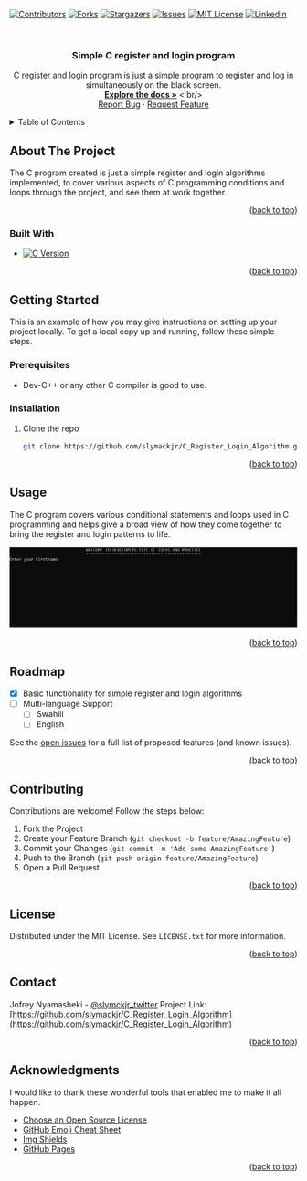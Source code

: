<!-- Improved compatibility of back-to-top link: See: https://github.com/othneildrew/Best-README-Template/pull/73 -->
<a name="readme-top"></a>



<!-- PROJECT SHIELDS -->

[![Contributors][contributors-shield]][contributors-url]
[![Forks][forks-shield]][forks-url]
[![Stargazers][stars-shield]][stars-url]
[![Issues][issues-shield]][issues-url]
[![MIT License][license-shield]][license-url]
[![LinkedIn][linkedin-shield]][linkedin-url]



<!-- PROJECT LOGO -->
<br />
<div align="center">
  <a href="https://https://github.com/slymackjr/C_Register_Login_Algorithm">
  </a>

  <h3 align="center">Simple C register and login program</h3>

  <p align="center">
    C register and login program is just a simple program to register and log in simultaneously on the black screen.
    <br />
    <a href="https://github.com/slymackjr/E-commerce-Home-Page-Project-Test-1"><strong>Explore the docs »</strong></a>
    < br/>
    <br />
    <a href="https://github.com/slymackjr/E-commerce-Home-Page-Project-Test-1/issues">Report Bug</a>
    ·
    <a href="https://github.com/slymackjr/E-commerce-Home-Page-Project-Test-1/issues">Request Feature</a>
  </p>
</div>



<!-- TABLE OF CONTENTS -->
<details>
  <summary>Table of Contents</summary>
  <ol>
    <li>
      <a href="#about-the-project">About The Project</a>
      <ul>
        <li><a href="#built-with">Built With</a></li>
      </ul>
    </li>
    <li>
      <a href="#getting-started">Getting Started</a>
      <ul>
        <li><a href="#prerequisites">Prerequisites</a></li>
        <li><a href="#installation">Installation</a></li>
      </ul>
    </li>
    <li><a href="#usage">Usage</a></li>
    <li><a href="#roadmap">Roadmap</a></li>
    <li><a href="#contributing">Contributing</a></li>
    <li><a href="#license">License</a></li>
    <li><a href="#contact">Contact</a></li>
    <li><a href="#acknowledgments">Acknowledgments</a></li>
  </ol>
</details>



<!-- ABOUT THE PROJECT -->
## About The Project

The C program created is just a simple register and login algorithms implemented, to cover various aspects of C programming conditions and loops through the project, and see them at work together.

<p align="right">(<a href="#readme-top">back to top</a>)</p>



### Built With

* [![C Version][C-shield]][C-url]


<p align="right">(<a href="#readme-top">back to top</a>)</p>



<!-- GETTING STARTED -->
## Getting Started

This is an example of how you may give instructions on setting up your project locally. To get a local copy up and running, follow these simple steps.
### Prerequisites

* Dev-C++ or any other C compiler is good to use.

### Installation

1. Clone the repo
   ```sh
   git clone https://github.com/slymackjr/C_Register_Login_Algorithm.git
   ```

<p align="right">(<a href="#readme-top">back to top</a>)</p>
<!-- USAGE -->   

## Usage

The C program covers various conditional statements and loops used in C programming and helps give a broad view of how they come together to bring the register and login patterns to life.

<div style="overflow-x: auto; white-space: nowrap;">
  <img src="screenshots/c1.PNG" alt="Image 1" style="display: inline-block; max-width: 100%;">
</div>

<p align="right">(<a href="#readme-top">back to top</a>)</p>



<!-- ROADMAP -->
## Roadmap

- [x] Basic functionality for simple register and login algorithms
- [ ] Multi-language Support
    - [ ] Swahili
    - [ ] English

See the [open issues](https://github.com/slymackjr/C_Register_Login_Algorithm/issues) for a full list of proposed features (and known issues).

<p align="right">(<a href="#readme-top">back to top</a>)</p>



<!-- CONTRIBUTING -->
## Contributing

Contributions are welcome! Follow the steps below:

1. Fork the Project
2. Create your Feature Branch (`git checkout -b feature/AmazingFeature`)
3. Commit your Changes (`git commit -m 'Add some AmazingFeature'`)
4. Push to the Branch (`git push origin feature/AmazingFeature`)
5. Open a Pull Request

<p align="right">(<a href="#readme-top">back to top</a>)</p>



<!-- LICENSE -->
## License

Distributed under the MIT License. See `LICENSE.txt` for more information.

<p align="right">(<a href="#readme-top">back to top</a>)</p>



<!-- CONTACT -->
## Contact

Jofrey Nyamasheki - [@slymckjr_twitter](https://twitter.com/slymackjr) 
Project Link: [https://github.com/slymackjr/C_Register_Login_Algorithm](https://github.com/slymackjr/C_Register_Login_Algorithm)

<p align="right">(<a href="#readme-top">back to top</a>)</p>



<!-- ACKNOWLEDGMENTS -->
## Acknowledgments

I would like to thank these wonderful tools that enabled me to make it all happen.

* [Choose an Open Source License](https://choosealicense.com)
* [GitHub Emoji Cheat Sheet](https://www.webpagefx.com/tools/emoji-cheat-sheet)
* [Img Shields](https://shields.io)
* [GitHub Pages](https://pages.github.com)

<p align="right">(<a href="#readme-top">back to top</a>)</p>



<!-- MARKDOWN LINKS & IMAGES -->
<!-- https://www.markdownguide.org/basic-syntax/#reference-style-links -->
[contributors-shield]: https://img.shields.io/github/contributors/slymackjr/C_Register_Login_Algorithm.svg?style=for-the-badge&color=4EA94B
[contributors-url]: https://github.com/slymackjr/C_Register_Login_Algorithm/graphs/contributors
[forks-shield]: https://img.shields.io/github/forks/slymackjr/C_Register_Login_Algorithm.svg?style=for-the-badge
[forks-url]: https://github.com/slymackjr/C_Register_Login_Algorithm/network/members
[stars-shield]: https://img.shields.io/github/stars/slymackjr/C_Register_Login_Algorithm.svg?style=for-the-badge
[stars-url]: https://github.com/slymackjr/C_Register_Login_Algorithm/stargazers
[issues-shield]: https://img.shields.io/github/issues/slymackjr/C_Register_Login_Algorithm.svg?style=for-the-badge
[issues-url]: https://github.com/slymackjr/C_Register_Login_Algorithm/issues
[license-shield]: https://img.shields.io/github/license/slymackjr/C_Register_Login_Algorithm.svg?style=for-the-badge
[license-url]: https://github.com/slymackjr/C_Register_Login_Algorithm/blob/cfile/LICENSE.txt
[linkedin-shield]: https://img.shields.io/badge/-LinkedIn-black.svg?style=for-the-badge&logo=linkedin&colorB=555
[linkedin-url]: https://linkedin.com/in/jofrey-nyamasheki
[product-screenshot]: screenshots/image1.png
[Laravel.com]: https://img.shields.io/badge/Laravel-FF2D20?style=for-the-badge&logo=laravel&logoColor=white
[Laravel-url]: https://laravel.com
[Bootstrap.com]: https://img.shields.io/badge/Bootstrap-563D7C?style=for-the-badge&logo=bootstrap&logoColor=white
[Bootstrap-url]: https://getbootstrap.com
[Sass-shield]: https://img.shields.io/badge/Sass-v1.47.0-CC6699?style=for-the-badge&logo=sass&logoColor=white
[Sass-url]: https://sass-lang.com/
[HTML-shield]: https://img.shields.io/badge/HTML-v5-4EA94B?style=for-the-badge&logo=html5&logoColor=white
[HTML-url]: https://developer.mozilla.org/en-US/docs/Web/HTML
[PHP-shield]: https://img.shields.io/badge/PHP-v8.0-777BB4?style=for-the-badge&logo=php&logoColor=white
[PHP-url]: https://www.php.net/
[CSS-shield]: https://img.shields.io/badge/CSS-v3-1572B6?style=for-the-badge&logo=css3&logoColor=white
[CSS-url]: https://developer.mozilla.org/en-US/docs/Web/CSS
[JavaScript-shield]: https://img.shields.io/badge/JavaScript-ES6-F7DF1E?style=for-the-badge&logo=javascript&logoColor=black
[JavaScript-url]: https://developer.mozilla.org/en-US/docs/Web/JavaScript
[C-shield]: https://img.shields.io/badge/C-00599C?style=for-the-badge&logo=c&logoColor=white
[C-url]: https://www.learn-c.org/



